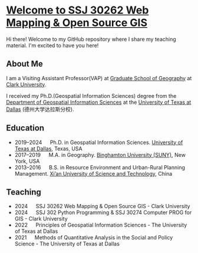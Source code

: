 # [Welcome to SSJ 30262 Web Mapping & Open Source GIS](https://gisynw.github.io/ssj-30262/)

Hi there! Welcome to my GitHub repository where I share my teaching material. I'm excited to have you here!

## About Me

I am a Visiting Assistant Professor(VAP) at [Graduate School of Geography](https://www.clarku.edu/departments/geography/) at [Clark University](https://www.clarku.edu/). 

I received my Ph.D.(Geospatial Information Sciences) degree from the [Department of Geospatial Information Sciences](https://epps.utdallas.edu/about/programs/geospatial-information-sciences/) at the [University of Texas at Dallas](https://www.utdallas.edu/) (德州大学达拉斯分校).

## Education

- 2019–2024 &emsp; Ph.D. in Geospatial Information Sciences. [University of Texas at Dallas](https://epps.utdallas.edu/about/programs/geospatial-information-sciences/), Texas, USA
- 2017–2019 &emsp; M.A. in Geography. [Binghamton University (SUNY)](https://www.binghamton.edu/geography/), New York, USA
- 2013–2016 &emsp; B.S. in  Resource Environment and Urban-Rural Planning Management. [Xi’an University of Science and Technology](https://en.xust.edu.cn/), China


## Teaching
- 2024 &emsp;  SSJ 30262 Web Mapping & Open Source GIS - Clark University
- 2024  &emsp; SSJ 302 Python Programming & SSJ 30274 Computer PROG for GIS - Clark University
- 2022  &emsp; Principles of Geospatial Information Sciences - The University of Texas at Dallas
- 2021  &emsp; Methods of Quantitative Analysis in the Social and Policy Science - The University of Texas at Dallas